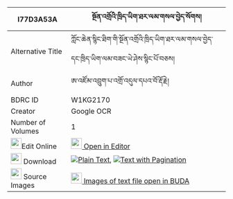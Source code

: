 |I77D3A53A|སྔོན་འགྲོའི་ཁྲིད་ཡིག་ཐར་ལམ་གསལ་བྱེད་སོགས། 
| --- | --- 
|Alternative Title |ཀློང་ཆེན་སྙིང་ཐིག་གི་སྔོན་འགྲོའི་ཁྲིད་ཡིག་ཐར་ལམ་གསལ་བྱེད་དང་ཁྲིད་ཡིག་ལམ་བཟང་ཡེ་ཤེས་སྙིང་པོ་བཅས།
|Author| ཨ་འཛོམ་འབྲུག་པ་འགྲོ་འདུལ་དཔའ་བོ་རྡོ་རྗེ།
|BDRC ID | W1KG2170
|Creator | Google OCR
|Number of Volumes| 1
|<img width="25" src="https://img.icons8.com/color/25/000000/edit-property.png">Edit Online| [<img width="25" src="https://avatars.githubusercontent.com/u/45091458?s=200&v=4"> Open in Editor](http://editor.openpecha.org/I77D3A53A)
|<img width="25" src="https://img.icons8.com/fluent/48/000000/download-2.png"/>  Download | [![](https://img.icons8.com/color/20/000000/txt.png)Plain Text](https://github.com/Openpecha/I77D3A53A/releases/download/v1/ngondro_i_triyik_tarlam_salje__plain_I77D3A53A.zip), [![](https://img.icons8.com/color/20/000000/txt.png)Text with Pagination](https://github.com/Openpecha/I77D3A53A/releases/download/v1/ngondro_i_triyik_tarlam_salje__pages_I77D3A53A.zip)
|<img width="25" src="https://img.icons8.com/plasticine/100/000000/pictures-folder.png"/>  Source Images | [<img width="25" src="https://library.bdrc.io/icons/BUDA-small.svg"> Images of text file open in BUDA](https://library.bdrc.io/show/bdr:W1KG2170)
